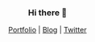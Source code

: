 <h3 align="center">Hi there 👋</h3>
<p align="center">
  <a href="https://www.lorenzweiss.de/">Portfolio</a> |
  <a href="https://www.lorenzweiss.de/blog">Blog</a> |
  <a href="https://twitter.com/loweisz">Twitter</a>
</p>
<!--
**loweisz/loweisz** is a ✨ _special_ ✨ repository because its `README.md` (this file) appears on your GitHub profile.

Here are some ideas to get you started:

- 🔭 I’m currently working on ...
- 🌱 I’m currently learning ...
- 👯 I’m looking to collaborate on ...
- 🤔 I’m looking for help with ...
- 💬 Ask me about ...
- 📫 How to reach me: ...
- 😄 Pronouns: ...
- ⚡ Fun fact: ...
-->
